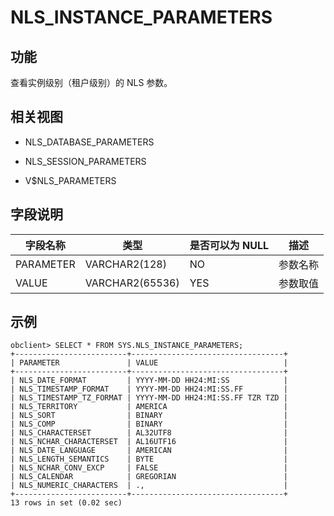 NLS_INSTANCE_PARAMETERS 
============================================



功能 
-----------

查看实例级别（租户级别）的 NLS 参数。

相关视图 
-------------

* NLS_DATABASE_PARAMETERS

  

* NLS_SESSION_PARAMETERS

  

* V$NLS_PARAMETERS

  




字段说明 
-------------



| **字段名称**  |     **类型**      | **是否可以为 NULL** | **描述** |
|-----------|-----------------|----------------|--------|
| PARAMETER | VARCHAR2(128)   | NO             | 参数名称   |
| VALUE     | VARCHAR2(65536) | YES            | 参数取值   |



示例 
-----------

    obclient> SELECT * FROM SYS.NLS_INSTANCE_PARAMETERS;
    +-------------------------+----------------------------------+
    | PARAMETER               | VALUE                            |
    +-------------------------+----------------------------------+
    | NLS_DATE_FORMAT         | YYYY-MM-DD HH24:MI:SS            |
    | NLS_TIMESTAMP_FORMAT    | YYYY-MM-DD HH24:MI:SS.FF         |
    | NLS_TIMESTAMP_TZ_FORMAT | YYYY-MM-DD HH24:MI:SS.FF TZR TZD |
    | NLS_TERRITORY           | AMERICA                          |
    | NLS_SORT                | BINARY                           |
    | NLS_COMP                | BINARY                           |
    | NLS_CHARACTERSET        | AL32UTF8                         |
    | NLS_NCHAR_CHARACTERSET  | AL16UTF16                        |
    | NLS_DATE_LANGUAGE       | AMERICAN                         |
    | NLS_LENGTH_SEMANTICS    | BYTE                             |
    | NLS_NCHAR_CONV_EXCP     | FALSE                            |
    | NLS_CALENDAR            | GREGORIAN                        |
    | NLS_NUMERIC_CHARACTERS  | .,                               |
    +-------------------------+----------------------------------+
    13 rows in set (0.02 sec)



